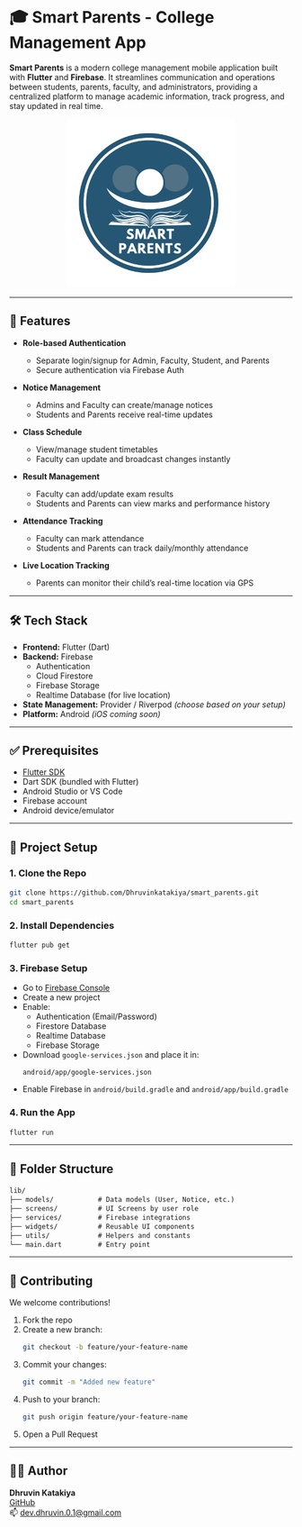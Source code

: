 # 🎓 Smart Parents - College Management App

**Smart Parents** is a modern college management mobile application built with **Flutter** and **Firebase**. It streamlines communication and operations between students, parents, faculty, and administrators, providing a centralized platform to manage academic information, track progress, and stay updated in real time.

<p align="center">
  <a href="https://github.com/smart-parents/smart_parents.git">
    <img width="300px" src="https://github.com/smart-parents/smart_parents/blob/main/assets/images/Final.png" alt="Smart Parents logo"><br/>
  </a>
</p>

---

## 🚀 Features

- **Role-based Authentication**
  - Separate login/signup for Admin, Faculty, Student, and Parents
  - Secure authentication via Firebase Auth

- **Notice Management**
  - Admins and Faculty can create/manage notices
  - Students and Parents receive real-time updates

- **Class Schedule**
  - View/manage student timetables
  - Faculty can update and broadcast changes instantly

- **Result Management**
  - Faculty can add/update exam results
  - Students and Parents can view marks and performance history

- **Attendance Tracking**
  - Faculty can mark attendance
  - Students and Parents can track daily/monthly attendance

- **Live Location Tracking**
  - Parents can monitor their child’s real-time location via GPS

---

## 🛠️ Tech Stack

- **Frontend:** Flutter (Dart)
- **Backend:** Firebase
  - Authentication
  - Cloud Firestore
  - Firebase Storage
  - Realtime Database (for live location)
- **State Management:** Provider / Riverpod *(choose based on your setup)*
- **Platform:** Android *(iOS coming soon)*

---

## ✅ Prerequisites

- [Flutter SDK](https://flutter.dev/docs/get-started/install)
- Dart SDK (bundled with Flutter)
- Android Studio or VS Code
- Firebase account
- Android device/emulator

---

## 🔧 Project Setup

### 1. Clone the Repo

```bash
git clone https://github.com/Dhruvinkatakiya/smart_parents.git
cd smart_parents
```

### 2. Install Dependencies

```bash
flutter pub get
```

### 3. Firebase Setup

- Go to [Firebase Console](https://console.firebase.google.com/)
- Create a new project
- Enable:
  - Authentication (Email/Password)
  - Firestore Database
  - Realtime Database
  - Firebase Storage
- Download `google-services.json` and place it in:
  ```
  android/app/google-services.json
  ```
- Enable Firebase in `android/build.gradle` and `android/app/build.gradle`

### 4. Run the App

```bash
flutter run
```

---

## 📁 Folder Structure

```
lib/
├── models/           # Data models (User, Notice, etc.)
├── screens/          # UI Screens by user role
├── services/         # Firebase integrations
├── widgets/          # Reusable UI components
├── utils/            # Helpers and constants
└── main.dart         # Entry point
```

---

## 🤝 Contributing

We welcome contributions!

1. Fork the repo
2. Create a new branch:
   ```bash
   git checkout -b feature/your-feature-name
   ```
3. Commit your changes:
   ```bash
   git commit -m "Added new feature"
   ```
4. Push to your branch:
   ```bash
   git push origin feature/your-feature-name
   ```
5. Open a Pull Request
---

## 👨‍💻 Author

**Dhruvin Katakiya**  
[GitHub](https://github.com/Dhruvinkatakiya)  
📫 dev.dhruvin.0.1@gmail.com
